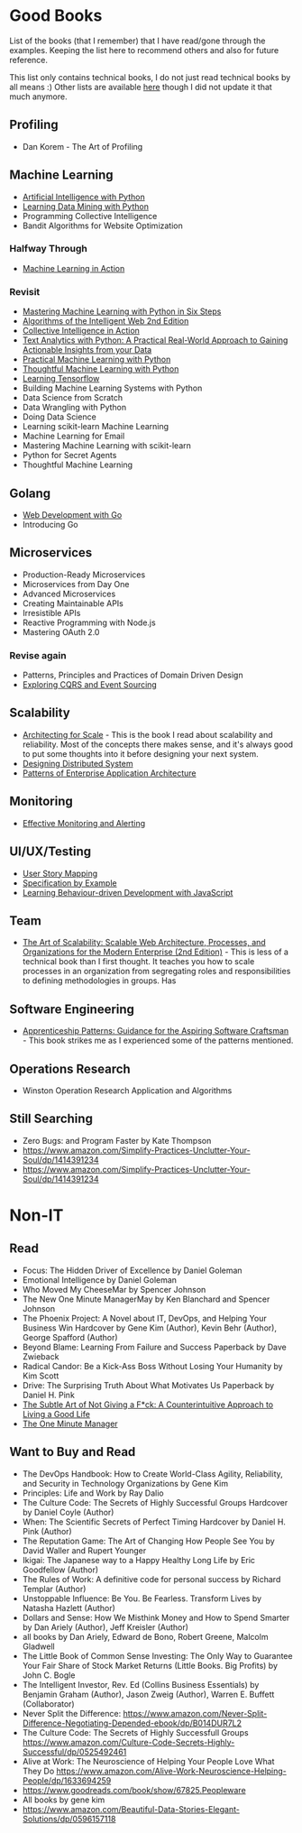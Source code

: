 # Good Books

List of the books (that I remember) that I have read/gone through the examples. Keeping the list here to recommend others and also for future reference.

This list only contains technical books, I do not just read technical books by all means :) Other lists are available [here](http://alextanhongpin.github.io/#books) though I did not update it that much anymore.

## Profiling

- Dan Korem - The Art of Profiling

## Machine Learning

- [Artificial Intelligence with Python](https://www.packtpub.com/big-data-and-business-intelligence/artificial-intelligence-python)
- [Learning Data Mining with Python](https://www.amazon.com/Learning-Mining-Python-Robert-Layton/dp/1784396052)
- Programming Collective Intelligence
- Bandit Algorithms for Website Optimization


### Halfway Through
- [Machine Learning in Action](https://github.com/pbharrin/machinelearninginaction)

### Revisit
- [Mastering Machine Learning with Python in Six Steps](https://www.apress.com/gp/book/9781484228654)
- [Algorithms of the Intelligent Web 2nd Edition](https://www.manning.com/books/algorithms-of-the-intelligent-web)
- [Collective Intelligence in Action](https://www.manning.com/books/collective-intelligence-in-action)
- [Text Analytics with Python: A Practical Real-World Approach to Gaining Actionable Insights from your Data](https://www.apress.com/gp/book/9781484223871)
- [Practical Machine Learning with Python](https://www.apress.com/gp/book/9781484232064)
- [Thoughtful Machine Learning with Python](http://shop.oreilly.com/product/0636920039082.do)
- [Learning Tensorflow](http://shop.oreilly.com/product/0636920063698.do)
- Building Machine Learning Systems with Python
- Data Science from Scratch
- Data Wrangling with Python
- Doing Data Science
- Learning scikit-learn Machine Learning
- Machine Learning for Email
- Mastering Machine Learning with scikit-learn
- Python for Secret Agents
- Thoughtful Machine Learning

## Golang

- [Web Development with Go](https://www.apress.com/gp/book/9781484210536)
- Introducing Go


## Microservices
- Production-Ready Microservices
- Microservices from Day One
- Advanced Microservices
- Creating Maintainable APIs
- Irresistible APIs
- Reactive Programming with Node.js
- Mastering OAuth 2.0

### Revise again
- Patterns, Principles and Practices of Domain Driven Design
- [Exploring CQRS and Event Sourcing](https://msdn.microsoft.com/en-us/library/jj554200.aspx)

## Scalability

- [Architecting for Scale](http://shop.oreilly.com/product/0636920047070.do) - This is the book I read about scalability and reliability. Most of the concepts there makes sense, and it's always good to put some thoughts into it before designing your next system.
- [Designing Distributed System](http://shop.oreilly.com/product/0636920072768.do)
- [Patterns of Enterprise Application Architecture](https://www.amazon.com/Patterns-Enterprise-Application-Architecture-Martin/dp/0321127420)

## Monitoring

- [Effective Monitoring and Alerting](https://www.amazon.com/Effective-Monitoring-Alerting-Web-Operations/dp/1449333524)

## UI/UX/Testing

- [User Story Mapping](http://shop.oreilly.com/product/0636920033851.do)
- [Specification by Example]()
- [Learning Behaviour-driven Development with JavaScript](https://www.packtpub.com/application-development/learning-behavior-driven-development-javascript)

## Team
- [The Art of Scalability: Scalable Web Architecture, Processes, and Organizations for the Modern Enterprise (2nd Edition)](https://www.amazon.com/Art-Scalability-Architecture-Organizations-Enterprise/dp/0134032802) - This is less of a technical book than I first thought. It teaches you how to scale processes in an organization from segregating roles and responsibilities to defining methodologies in groups. Has

## Software Engineering

- [Apprenticeship Patterns: Guidance for the Aspiring Software Craftsman](https://www.amazon.com/Apprenticeship-Patterns-Guidance-Aspiring-Craftsman/dp/0596518382) - This book strikes me as I experienced some of the patterns mentioned.


## Operations Research

- Winston Operation Research Application and Algorithms

## Still Searching

- Zero Bugs: and Program Faster by Kate Thompson
- https://www.amazon.com/Simplify-Practices-Unclutter-Your-Soul/dp/1414391234
- https://www.amazon.com/Simplify-Practices-Unclutter-Your-Soul/dp/1414391234

# Non-IT

## Read

- Focus: The Hidden Driver of Excellence by Daniel Goleman
- Emotional Intelligence by Daniel Goleman
- Who Moved My CheeseMar by Spencer Johnson
- The New One Minute ManagerMay by Ken Blanchard and Spencer Johnson
- The Phoenix Project: A Novel about IT, DevOps, and Helping Your Business Win Hardcover by Gene Kim  (Author), Kevin Behr (Author), George Spafford  (Author)
- Beyond Blame: Learning From Failure and Success Paperback by Dave Zwieback
- Radical Candor: Be a Kick-Ass Boss Without Losing Your Humanity by Kim Scott
- Drive: The Surprising Truth About What Motivates Us Paperback by Daniel H. Pink
- [The Subtle Art of Not Giving a F*ck: A Counterintuitive Approach to Living a Good Life ](https://www.amazon.com/Subtle-Art-Not-Giving-Counterintuitive/dp/0062457713)
- [The One Minute Manager](https://en.wikipedia.org/wiki/The_One_Minute_Manager)

## Want to Buy and Read

- The DevOps Handbook: How to Create World-Class Agility, Reliability, and Security in Technology Organizations by Gene Kim
- Principles: Life and Work by Ray Dalio
- The Culture Code: The Secrets of Highly Successful Groups Hardcover by Daniel Coyle  (Author)
- When: The Scientific Secrets of Perfect Timing Hardcover by Daniel H. Pink  (Author)
- The Reputation Game: The Art of Changing How People See You by David Waller and Rupert Younger
- Ikigai: The Japanese way to a Happy Healthy Long Life by Eric Goodfellow (Author)
- The Rules of Work: A definitive code for personal success by Richard Templar  (Author)
- Unstoppable Influence: Be You. Be Fearless. Transform Lives by Natasha Hazlett  (Author)
- Dollars and Sense: How We Misthink Money and How to Spend Smarter by Dan Ariely  (Author), Jeff Kreisler (Author)
- all books by Dan Ariely, Edward de Bono, Robert Greene, Malcolm Gladwell
- The Little Book of Common Sense Investing: The Only Way to Guarantee Your Fair Share of Stock Market Returns (Little Books. Big Profits) by John C. Bogle
- The Intelligent Investor, Rev. Ed (Collins Business Essentials) by Benjamin Graham  (Author), Jason Zweig  (Author), Warren E. Buffett (Collaborator)
- Never Split the Difference: https://www.amazon.com/Never-Split-Difference-Negotiating-Depended-ebook/dp/B014DUR7L2
- The Culture Code: The Secrets of Highly Successfull Groups https://www.amazon.com/Culture-Code-Secrets-Highly-Successful/dp/0525492461
- Alive at Work: The Neuroscience of Helping Your People Love What They Do https://www.amazon.com/Alive-Work-Neuroscience-Helping-People/dp/1633694259
- https://www.goodreads.com/book/show/67825.Peopleware
- All books by gene kim
- https://www.amazon.com/Beautiful-Data-Stories-Elegant-Solutions/dp/0596157118
